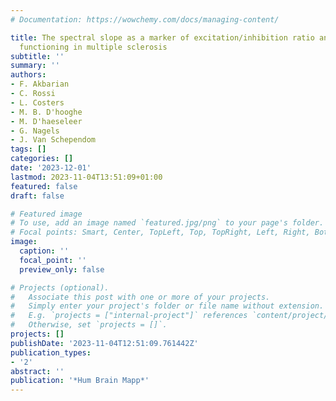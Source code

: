 ```yaml
---
# Documentation: https://wowchemy.com/docs/managing-content/

title: The spectral slope as a marker of excitation/inhibition ratio and cognitive
  functioning in multiple sclerosis
subtitle: ''
summary: ''
authors:
- F. Akbarian
- C. Rossi
- L. Costers
- M. B. D'hooghe
- M. D'haeseleer
- G. Nagels
- J. Van Schependom
tags: []
categories: []
date: '2023-12-01'
lastmod: 2023-11-04T13:51:09+01:00
featured: false
draft: false

# Featured image
# To use, add an image named `featured.jpg/png` to your page's folder.
# Focal points: Smart, Center, TopLeft, Top, TopRight, Left, Right, BottomLeft, Bottom, BottomRight.
image:
  caption: ''
  focal_point: ''
  preview_only: false

# Projects (optional).
#   Associate this post with one or more of your projects.
#   Simply enter your project's folder or file name without extension.
#   E.g. `projects = ["internal-project"]` references `content/project/deep-learning/index.md`.
#   Otherwise, set `projects = []`.
projects: []
publishDate: '2023-11-04T12:51:09.761442Z'
publication_types:
- '2'
abstract: ''
publication: '*Hum Brain Mapp*'
---
```

